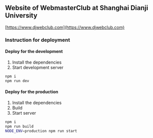 ## Website of WebmasterClub at Shanghai Dianji University

[https://www.djwebclub.com](https://www.djwebclub.com)

### Instruction for deployment

#### Deploy for the development

1. Install the dependencies
2. Start development server

```bash
npm i
npm run dev
```

#### Deploy for the production

1. Install the dependencies
2. Build
3. Start server

```bash
npm i
npm run build
NODE_ENV=production npm run start
```
